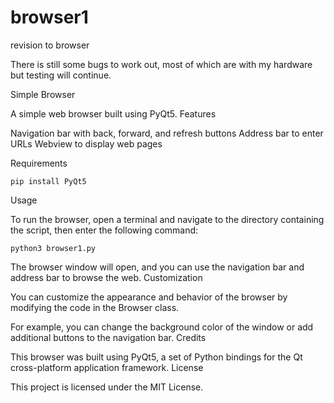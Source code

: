# browser1
revision to browser

There is still some bugs to work out, most of which are with my hardware but testing will continue.

Simple Browser

A simple web browser built using PyQt5.
Features

Navigation bar with back, forward, and refresh buttons
Address bar to enter URLs
Webview to display web pages

Requirements

    pip install PyQt5

Usage

To run the browser, open a terminal and navigate to the directory containing the script, then enter the following command:

    python3 browser1.py

The browser window will open, and you can use the navigation bar and address bar to browse the web.
Customization

You can customize the appearance and behavior of the browser by modifying the code in the Browser class.

For example, you can change the background color of the window or add additional buttons to the navigation bar.
Credits

This browser was built using PyQt5, a set of Python bindings for the Qt cross-platform application framework.
License

This project is licensed under the MIT License.
